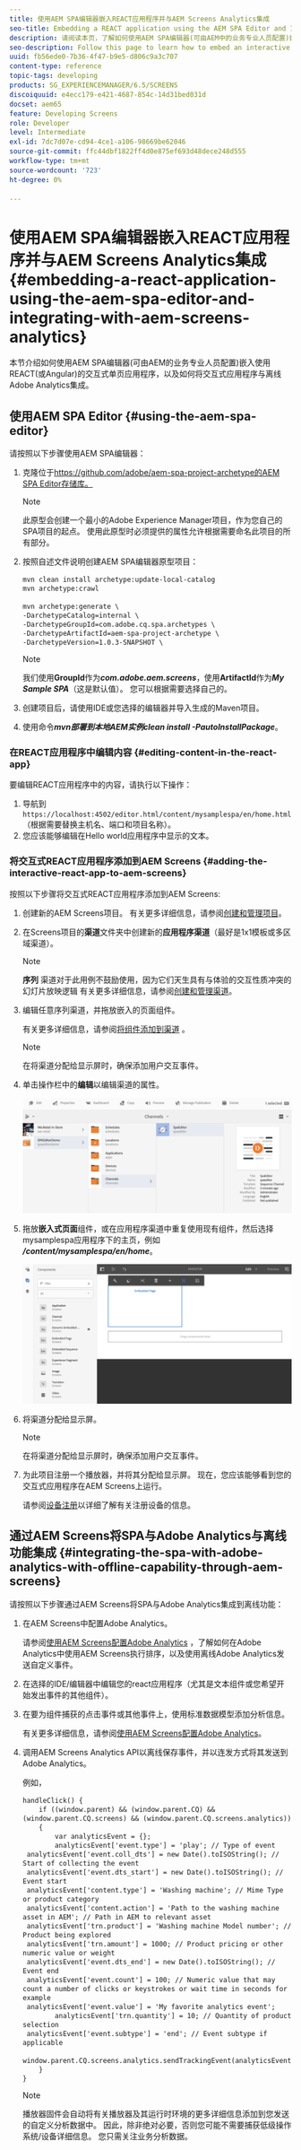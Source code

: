 ```yaml
---
title: 使用AEM SPA编辑器嵌入REACT应用程序并与AEM Screens Analytics集成
seo-title: Embedding a REACT application using the AEM SPA Editor and Integrating with AEM Screens Analytics
description: 请阅读本页，了解如何使用AEM SPA编辑器(可由AEM中的业务专业人员配置)嵌入使用REACT(或Angular)的交互式单页应用程序，以及如何将交互式应用程序与离线Adobe Analytics集成。
seo-description: Follow this page to learn how to embed an interactive single page application using REACT (or Angular) using the AEM SPA editor that can be configured by business professionals in AEM and also how to integrate your interactive application with offline Adobe Analytics.
uuid: fb56ede0-7b36-4f47-b9e5-d806c9a3c707
content-type: reference
topic-tags: developing
products: SG_EXPERIENCEMANAGER/6.5/SCREENS
discoiquuid: e4ecc179-e421-4687-854c-14d31bed031d
docset: aem65
feature: Developing Screens
role: Developer
level: Intermediate
exl-id: 7dc7d07e-cd94-4ce1-a106-98669be62046
source-git-commit: ffc44dbf1822ff4d0e875ef693d48dece248d555
workflow-type: tm+mt
source-wordcount: '723'
ht-degree: 0%

---
```


# 使用AEM SPA编辑器嵌入REACT应用程序并与AEM Screens Analytics集成 {#embedding-a-react-application-using-the-aem-spa-editor-and-integrating-with-aem-screens-analytics}

本节介绍如何使用AEM SPA编辑器(可由AEM的业务专业人员配置)嵌入使用REACT(或Angular)的交互式单页应用程序，以及如何将交互式应用程序与离线Adobe Analytics集成。

## 使用AEM SPA Editor {#using-the-aem-spa-editor}

请按照以下步骤使用AEM SPA编辑器：

1. 克隆位于[https://github.com/adobe/aem-spa-project-archetype的AEM SPA Editor存储库。](https://github.com/adobe/aem-spa-project-archetype)

   >[!NOTE]
   >
   >此原型会创建一个最小的Adobe Experience Manager项目，作为您自己的SPA项目的起点。 使用此原型时必须提供的属性允许根据需要命名此项目的所有部分。

1. 按照自述文件说明创建AEM SPA编辑器原型项目：

   ```
   mvn clean install archetype:update-local-catalog
   mvn archetype:crawl
   
   mvn archetype:generate \
   -DarchetypeCatalog=internal \
   -DarchetypeGroupId=com.adobe.cq.spa.archetypes \
   -DarchetypeArtifactId=aem-spa-project-archetype \
   -DarchetypeVersion=1.0.3-SNAPSHOT \
   ```

   >[!NOTE]
   >
   >我们使用&#x200B;**GroupId**&#x200B;作为&#x200B;***com.adobe.aem.screens***，使用&#x200B;**ArtifactId**&#x200B;作为&#x200B;***My Sample SPA***（这是默认值）。 您可以根据需要选择自己的。

1. 创建项目后，请使用IDE或您选择的编辑器并导入生成的Maven项目。
1. 使用命令&#x200B;***mvn部署到本地AEM实例clean install -PautoInstallPackage***。

### 在REACT应用程序中编辑内容 {#editing-content-in-the-react-app}

要编辑REACT应用程序中的内容，请执行以下操作：

1. 导航到`https://localhost:4502/editor.html/content/mysamplespa/en/home.html`（根据需要替换主机名、端口和项目名称）。
1. 您应该能够编辑在Hello world应用程序中显示的文本。

### 将交互式REACT应用程序添加到AEM Screens {#adding-the-interactive-react-app-to-aem-screens}

按照以下步骤将交互式REACT应用程序添加到AEM Screens:

1. 创建新的AEM Screens项目。 有关更多详细信息，请参阅[创建和管理项目](creating-a-screens-project.md)。

1. 在Screens项目的&#x200B;**渠道**&#x200B;文件夹中创建新的&#x200B;**应用程序渠道**（最好是1x1模板或多区域渠道）。

   >[!NOTE]
   >**序列** 渠道对于此用例不鼓励使用，因为它们天生具有与体验的交互性质冲突的幻灯片放映逻辑
   >有关更多详细信息，请参阅[创建和管理渠道](managing-channels.md)。


1. 编辑任意序列渠道，并拖放嵌入的页面组件。

   有关更多详细信息，请参阅[将组件添加到渠道](adding-components-to-a-channel.md) 。

   >[!NOTE]
   >
   >在将渠道分配给显示屏时，确保添加用户交互事件。

1. 单击操作栏中的&#x200B;**编辑**&#x200B;以编辑渠道的属性。

   ![screen_shot_2019-02-15at100555am](assets/screen_shot_2019-02-15at100555am.png)

1. 拖放&#x200B;**嵌入式页面**&#x200B;组件，或在应用程序渠道中重复使用现有组件，然后选择mysamplespa应用程序下的主页，例如&#x200B;***/content/mysamplespa/en/home***。

   ![screen_shot_2019-02-15at101104am](assets/screen_shot_2019-02-15at101104am.png)

1. 将渠道分配给显示屏。

   >[!NOTE]
   >在将渠道分配给显示屏时，确保添加用户交互事件。

1. 为此项目注册一个播放器，并将其分配给显示屏。 现在，您应该能够看到您的交互式应用程序在AEM Screens上运行。

   请参阅[设备注册](device-registration.md)以详细了解有关注册设备的信息。

## 通过AEM Screens将SPA与Adobe Analytics与离线功能集成 {#integrating-the-spa-with-adobe-analytics-with-offline-capability-through-aem-screens}

请按照以下步骤通过AEM Screens将SPA与Adobe Analytics集成到离线功能：

1. 在AEM Screens中配置Adobe Analytics。

   请参阅[使用AEM Screens配置Adobe Analytics](configuring-adobe-analytics-aem-screens.md) ，了解如何在Adobe Analytics中使用AEM Screens执行排序，以及使用离线Adobe Analytics发送自定义事件。

1. 在选择的IDE/编辑器中编辑您的react应用程序（尤其是文本组件或您希望开始发出事件的其他组件）。
1. 在要为组件捕获的点击事件或其他事件上，使用标准数据模型添加分析信息。

   有关更多详细信息，请参阅[使用AEM Screens配置Adobe Analytics](configuring-adobe-analytics-aem-screens.md)。

1. 调用AEM Screens Analytics API以离线保存事件，并以连发方式将其发送到Adobe Analytics。

   例如，

   ```
   handleClick() {
       if ((window.parent) && (window.parent.CQ) && (window.parent.CQ.screens) && (window.parent.CQ.screens.analytics))
       {
           var analyticsEvent = {};
           analyticsEvent['event.type'] = 'play'; // Type of event
    analyticsEvent['event.coll_dts'] = new Date().toISOString(); // Start of collecting the event
    analyticsEvent['event.dts_start'] = new Date().toISOString(); // Event start
    analyticsEvent['content.type'] = 'Washing machine'; // Mime Type or product category
    analyticsEvent['content.action'] = 'Path to the washing machine asset in AEM'; // Path in AEM to relevant asset
    analyticsEvent['trn.product'] = 'Washing machine Model number'; // Product being explored
    analyticsEvent['trn.amount'] = 1000; // Product pricing or other numeric value or weight
    analyticsEvent['event.dts_end'] = new Date().toISOString(); // Event end
    analyticsEvent['event.count'] = 100; // Numeric value that may count a number of clicks or keystrokes or wait time in seconds for example
    analyticsEvent['event.value'] = 'My favorite analytics event';
           analyticsEvent['trn.quantity'] = 10; // Quantity of product selection
    analyticsEvent['event.subtype'] = 'end'; // Event subtype if applicable
    window.parent.CQ.screens.analytics.sendTrackingEvent(analyticsEvent);
       }
   }
   ```

   >[!NOTE]
   >
   >播放器固件会自动将有关播放器及其运行时环境的更多详细信息添加到您发送的自定义分析数据中。 因此，除非绝对必要，否则您可能不需要捕获低级操作系统/设备详细信息。 您只需关注业务分析数据。
